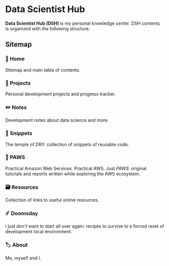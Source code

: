 # Data Scientist Hub

**Data Scientist Hub (DSH)** is my personal knowledge center. DSH contents is organized with the following structure.

<!-- [=75% "current website progress 75%"]{: .candystripe .candystripe-animate} -->

## Sitemap

### 🏡 Home

Sitemap and main table of contents.

### 📂 Projects

Personal development projects and progress tracker.

### ✏️ Notes

Development notes about data science and more.

### 💾 Snippets

The temple of DRY: collection of snippets of reusable code.

### 🐾 PAWS

Practical Amazon Web Services. Practical AWS. Just _PAWS_: original tutorials and reports written while exploring the AWS ecosystem.

<!-- ### ⛵ Captain's Log

Logbook with notes on DSH development and misc stuff. -->

### 🗃️ Resources

Collection of links to useful online resources.

### ☄️ Doomsday

I just _don't_ want to start all over again: recipes to survive to a forced reset of development local environment.

### 🏷️ About

Me, myself and I.
